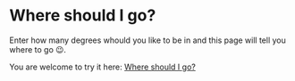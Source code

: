 # Where should I go?

Enter how many degrees whould you like to be in and this page will tell you where to go 😉.

You are welcome to try it here: [Where should I go?](https://kamilachoroszucha.github.io/api-playground2/)
